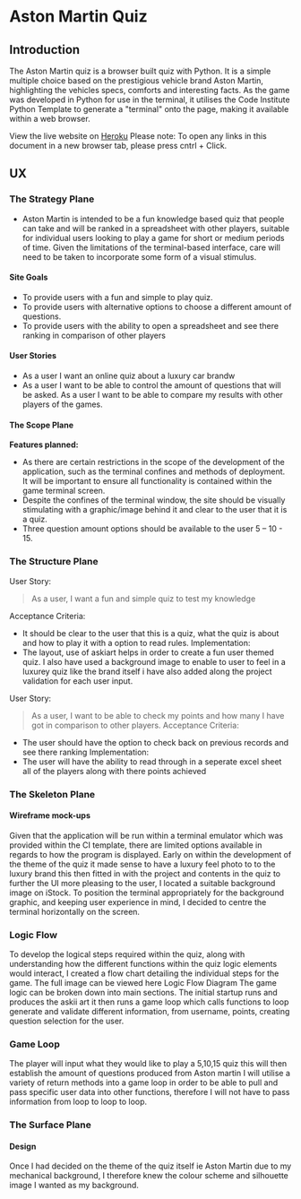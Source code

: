 # Aston Martin Quiz
## Introduction
The Aston Martin quiz is a browser built quiz with Python. It is a simple multiple choice based on the prestigious vehicle brand Aston Martin, highlighting the vehicles specs, comforts and interesting facts.
As the game was developed in Python for use in the terminal, it utilises the Code Institute Python Template to generate a "terminal" onto the page, making it available within a web browser.

View the live website on [Heroku](https://aston-martin-quiz.herokuapp.com) Please note: To open any links in this document in a new browser tab, please press cntrl + Click.


## UX
### The Strategy Plane
* Aston Martin is intended to be a fun knowledge based quiz that people can take and will be ranked in a spreadsheet with other players, suitable for individual users looking to play a game for short or medium periods of time. Given the limitations of the terminal-based interface, care will need to be taken to incorporate some form of a visual stimulus.

#### Site Goals
* To provide users with a fun and simple to play quiz.
* To provide users with alternative options to choose a different amount of questions.
* To provide users with the ability to open a spreadsheet and see there ranking in comparison of other players

#### User Stories
* As a user I want an online quiz about a luxury car brandw
* As a user I want to be able to control the amount of questions that will be asked.
As a user I want to be able to compare my results with other players of the games.
#### The Scope Plane
**Features planned:**
* As there are certain restrictions in the scope of the development of the application, such as the terminal confines and methods of deployment. It will be important to ensure all functionality is contained within the game terminal screen.
* Despite the confines of the terminal window, the site should be visually stimulating with a graphic/image behind it and clear to the user that it is a quiz.
* Three question amount options should be available to the user	5 – 10 - 15.

### The Structure Plane
User Story:
> As a user, I want a fun and simple quiz to test my knowledge

Acceptance Criteria:
* It should be clear to the user that this is a quiz, what the quiz is about and how to play it with a option to read rules.
Implementation:
* The layout, use of askiart helps in order to create a fun user themed quiz. I also have used a background image to enable to user to feel in a luxurey quiz like the brand itself i have also added along the project validation for each user input.

User Story:
 > As a user, I want to be able to check my points and how many I have got in comparison to other players.
Acceptance Criteria:
* The user should have the option to check back on previous records and see there ranking
Implementation:
* The user will have the ability to read through in a seperate excel sheet all of the players along with there points achieved

### The Skeleton Plane
#### Wireframe mock-ups
Given that the application will be run within a terminal emulator which was provided within the CI template, there are limited options available in regards to how the program is displayed. Early on within the development of the theme of the quiz it made sense to have a luxury feel photo to to the luxury brand this then fitted in with the project and contents in the quiz to further the UI more pleasing to the user, I located a suitable background image on iStock. To position the terminal appropriately for the background graphic, and keeping user experience in mind, I decided to centre the terminal horizontally on the screen.  

### Logic Flow
To develop the logical steps required within the quiz, along with understanding how the different functions within the quiz logic elements would interact, I created a flow chart detailing the individual steps for the game. The full image can be viewed here Logic Flow Diagram
The game logic can be broken down into main sections. The initial startup runs and produces the askii art it then runs a game loop which calls functions to loop generate and validate different information, from username, points, creating question selection for the user.

### Game Loop
 
The player will input what they would like to play a 5,10,15 quiz this will then establish the amount of questions produced from Aston martin
I will utilise a variety of return methods into a game loop in order to be able to pull and pass specific user data into other functions, therefore I will not have to pass information from loop to loop to loop.

### The Surface Plane
#### Design
Once I had decided on the theme of the quiz itself ie Aston Martin due to my mechanical background, I therefore knew the colour scheme and silhouette image I wanted as my background.
 
